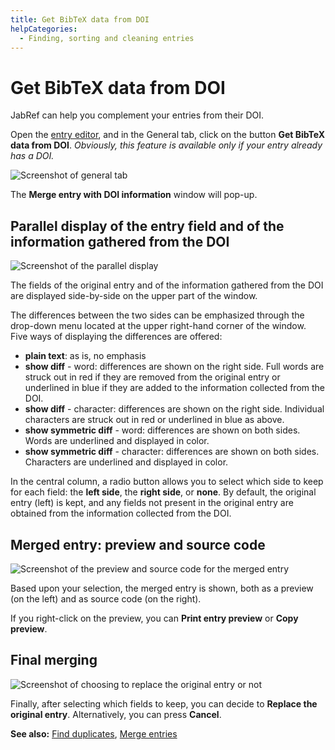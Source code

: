 ```yaml
---
title: Get BibTeX data from DOI
helpCategories:
  - Finding, sorting and cleaning entries
---
```

# Get BibTeX data from DOI

JabRef can help you complement your entries from their DOI.

Open the [entry editor](EntryEditor), and in the General tab, click on the button **Get BibTeX data from DOI**. *Obviously, this feature is available only if your entry already has a DOI.*

![Screenshot of general tab](./images/GetBibTeXDataFromDOI-Main.png)

The **Merge entry with DOI information** window will pop-up.

## Parallel display of the entry field and of the information gathered from the DOI

![Screenshot of the parallel display](./images/GetBibTeXDataFromDOI-ParallelDisplay.png)

The fields of the original entry and of the information gathered from the DOI are displayed side-by-side on the upper part of the window.

The differences between the two sides can be emphasized through the drop-down menu located at the upper right-hand corner of the window. Five ways of displaying the differences are offered:

- **plain text**: as is, no emphasis
- **show diff** - word: differences are shown on the right side. Full words are struck out in red if they are removed from the original entry or underlined in blue if they are added to the information collected from the DOI.
- **show diff** - character: differences are shown on the right side. Individual characters are struck out in red or underlined in blue as above.
- **show symmetric diff** - word: differences are shown on both sides. Words are underlined and displayed in color.
- **show symmetric diff** - character: differences are shown on both sides. Characters are underlined and displayed in color.

In the central column, a radio button allows you to select which side to keep for each field: the **left side**, the **right side**, or **none**. By default, the original entry (left) is kept, and any fields not present in the original entry are obtained from the information collected from the DOI.

## Merged entry: preview and source code

![Screenshot of the preview and source code for the merged entry](./images/GetBibTeXDataFromDOI-PreviewAndCode.png)

Based upon your selection, the merged entry is shown, both as a preview (on the left) and as source code (on the right).

If you right-click on the preview, you can **Print entry preview** or **Copy preview**.

## Final merging

![Screenshot of choosing to replace the original entry or not](./images/GetBibTeXDataFromDOI-Selecting.png)

Finally, after selecting which fields to keep, you can decide to **Replace the original entry**. Alternatively, you can press **Cancel**.

**See also:** [Find duplicates](FindDuplicates), [Merge entries](MergeEntries)